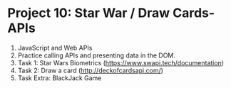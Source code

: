 # Project 10: Star War / Draw Cards-APIs
1. JavaScript and Web APIs
2. Practice calling APIs and presenting data in the DOM.
3. Task 1: Star Wars Biometrics (https://www.swapi.tech/documentation)
4. Task 2: Draw a card (http://deckofcardsapi.com/)
5. Task Extra: BlackJack Game
